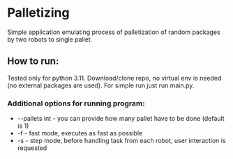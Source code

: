 # Palletizing
Simple application emulating process of palletization of random packages by two robots to single pallet. 

## How to run:
Tested only for python 3.11.
Download/clone repo, no virtual env is needed (no external packages are used). For simple run just run main.py.

### Additional options for running program:
- --pallets int - you can provide how many pallet have to be done (default is 1)
- -f              - fast mode, executes as fast as possible
- -s              - step mode, before handling task from each robot, user interaction is requested